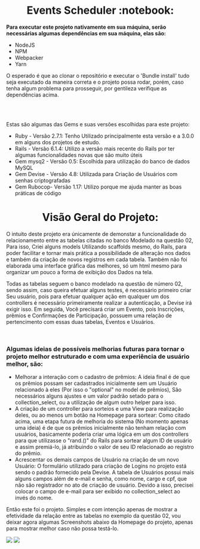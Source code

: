<h1 text align="center">Events Scheduler :notebook:</h1>

<p><b>Para executar este projeto nativamente em sua máquina, serão necessárias algumas dependências em sua máquina, elas são:</b></p>
<ul>
  <li>NodeJS</li>
  <li>NPM</li>
  <li>Webpacker</li>
  <li>Yarn</li>
</ul>
<p>O esperado é que ao clonar o repositório e executar o 'Bundle install' tudo seja executado da maneira correta e o projeto possa rodar, porém, caso tenha algum problema para prosseguir, por gentileza verifique as dependências acima.</p>
<br/><br/>
<p>Estas são algumas das Gems e suas versões escolhidas para este projeto:</p>
<ul>
  <li>Ruby - Versão 2.7.1: Tenho Utilizado principalmente esta versão e a 3.0.0 em alguns dos projetos de estudo.</li>
  <li>Rails - Versão 6.1.4: Utilizo a versão mais recente do Rails por ter algumas funcionalidades novas que são muito úteis</li>
  <li>Gem mysq2 - Versão 0.5: Escolhida para utilização do banco de dados MySQL</li>
  <li>Gem Devise - Versão 4.8: Utilizada para Criação de Usuários com senhas criptografadas</li>
  <li>Gem Rubocop- Versão 1.17: Utilizo porque me ajuda manter as boas práticas de código</li>
</ul>
<h1 text align="center">Visão Geral do Projeto:</h1>
<p>O intuito deste projeto era únicamente de demonstar a funcionalidade do relacionamento entre as tabelas citadas no banco Modelado na questão 02, Para isso, Criei alguns models Utilizando scaffolds mesmo, do Rails, para poder facilitar e tornar mais prática a possibilidade de alteração nos dados e também da criação de novos registros em cada tabela. Também não foi elaborada uma interface gráfica das melhores, só um html mesmo para organizar um pouco a forma de exibição dos Dados na tela.</p>
<p>Todas as tabelas seguem o banco modelado na questão de número 02, sendo assim, caso queira efetuar alguns testes, é necessário primeiro criar Seu usuário, pois  para efetuar qualquer ação em qualquer um dos controllers é necessário primeiramente realizar a autenticação, a Devise irá exigir isso. Em seguida, Você precisará criar um Evento, pois Inscrições, prêmios e Confirmações de Participação, possuem uma relação de pertencimento com essas duas tabelas, Eventos e Usuários.</p>
<br/>
<h3>Algumas ideias de possíveis melhorias futuras para tornar o projeto melhor estruturado e com uma experiência de usuário melhor, são:</h3>
<ul>
  <li>Melhorar a interação com o cadastro de prêmios: A ideia final é de que os prêmios possam ser cadastrados inicialmente sem um Usuário relacionado à eles (Por isso o "optional" no model de prêmios), São necessários alguns ajustes e um valor padrão setado para o collection_select, ou a utilização de algum outro helper para isso.</li>
  <li>A criação de um controller para sorteios e uma View para realização deles, ou ao menos um botão na Homepage para sortear: Como citado acima, uma etapa futura de melhoria do sistema (No momento apenas uma ideia) é de que os prêmios inicialmente não tenham relação com usuários, basicamente poderia criar uma lógica em um dos controllers para que utilizasse o "rand.()" do Rails para sortear algum ID de usuário e assim premiá-lo, já atribuindo o valor de seu ID relacionado ao registro do prêmio. </li>
  <li>Acrescentar os demais campos de Usuário na criação de um novo Usuário: O formulário utilizado para criação de Logins no projeto está sendo o padrão fornecido pela Devise. A tabela de Usuários possui mais alguns campos além de e-mail e senha, como nome, cargo e cpf, que não são registrador no ato de criação de usuário. Devido a isso, precisei colocar o campo de e-mail para ser exibido no collection_select ao invés do nome.</li>
</ul>
<p>Então este foi o projeto. Simples e com intenção apenas de mostrar a efetividade da relação entre as tabelas no exemplo da questão 02, vou deixar agora algumas Screenshots abaixo da Homepage do projeto, apenas para mostrar melhor caso não possa testá-lo.</p>
<img src="https://user-images.githubusercontent.com/43561785/123638214-4d5f9080-d7f5-11eb-8aee-8c2919aaf55a.png">
<img src="https://user-images.githubusercontent.com/43561785/123638382-80098900-d7f5-11eb-9b83-40ea5ab2e9a1.png">
